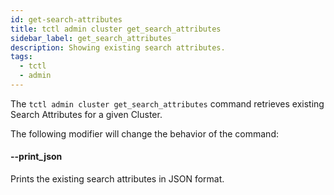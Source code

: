 ```yaml
---
id: get-search-attributes
title: tctl admin cluster get_search_attributes
sidebar_label: get_search_attributes
description: Showing existing search attributes.
tags:
  - tctl
  - admin
---
```


The `tctl admin cluster get_search_attributes` command retrieves existing Search Attributes for a given Cluster.

The following modifier will change the behavior of the command:

#### --print_json

Prints the existing search attributes in JSON format.
